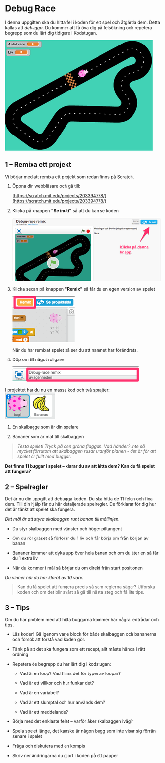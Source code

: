 # Debug Race

I denna uppgiften ska du hitta fel i koden för ett spel och åtgärda dem. Detta kallas att *debugga*. Du kommer att få öva dig på felsökning och repetera begrepp som du lärt dig tidigare i Kodstugan.

![image alt text](image_0.png)

## 1 – Remixa ett projekt

Vi börjar med att remixa ett projekt som redan finns på Scratch.

1. Öppna din webbläsare och gå till:

	[https://scratch.mit.edu/projects/203394778/](https://scratch.mit.edu/projects/203394778/)

2. Klicka på knappen **"Se inuti"** så att du kan se koden

	![image alt text](image_1.png)

3. Klicka sedan på knappen **"Remix"** så får du en egen version av spelet

	![image alt text](image_2.png)

	När du har remixat spelet så ser du att namnet har förändrats.

4. Döp om till något roligare

	![image alt text](image_3.png)

I projektet har du nu en massa kod och två sprajter: ![image alt text](image_4.png)

1. En skalbagge som är din spelare

2. Bananer som är mat till skalbaggen

> *Testa spelet! Tryck på den gröna flaggan. Vad händer? Inte så mycket förrutom att skalbaggen rusar utanför planen - det är för att spelet är fullt med buggar.*

**Det finns 11 buggar i spelet – klarar du av att hitta dem? Kan du få spelet att fungera?**

## 2 – Spelregler

Det är nu din uppgift att debugga koden. Du ska hitta de 11 felen och fixa dem. Till din hjälp får du här detaljerade spelregler. De förklarar för dig hur det är tänkt att spelet ska fungera.

*Ditt mål är att styra skalbaggen runt banan till mållinjen.*

* Du styr skalbaggen med vänster och höger piltangent

* Om du rör gräset så förlorar du 1 liv och får börja om från början av banan

* Bananer kommer att dyka upp över hela banan och om du äter en så får du 1 extra liv

* När du kommer i mål så börjar du om direkt från start positionen

*Du vinner när du har klarat av 10 varv.*

> Kan du få spelet att fungera precis så som reglerna säger? Utforska koden och om det blir svårt så gå till nästa steg och få lite tips.

## 3 – Tips

Om du har problem med att hitta buggarna kommer här några ledtrådar och tips.

* Läs koden! Gå igenom varje block för både skalbaggen och bananerna och försök att förstå vad koden gör.

* Tänk på att det ska fungera som ett recept, allt måste hända i rätt ordning

* Repetera de begrepp du har lärt dig i kodstugan:

    * Vad är en loop? Vad finns det för typer av loopar?

    * Vad är ett villkor och hur funkar det?

    * Vad är en variabel?

    * Vad är ett slumptal och hur används dem?

    * Vad är ett meddelande?

* Börja med det enklaste felet – varför åker skalbaggen iväg?

* Spela spelet länge, det kanske är någon bugg som inte visar sig förrän senare i spelet

* Fråga och diskutera med en kompis

* Skriv ner ändringarna du gjort i koden på ett papper
